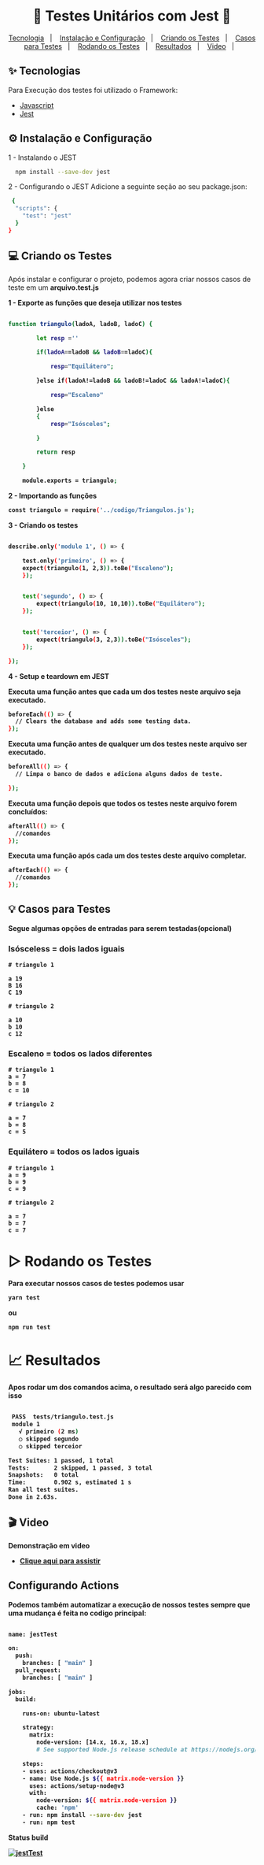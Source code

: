 <h1 align="center"> 🧪 Testes Unitários com Jest 🧪 </h1>

<p align="center">
  <a href="#-tecnologias">Tecnologia</a>&nbsp;&nbsp;&nbsp;|&nbsp;&nbsp;&nbsp;
  <a href="#-instalação-e-configuração">Instalação e Configuração</a>&nbsp;&nbsp;&nbsp;|&nbsp;&nbsp;&nbsp;
  <a href="#-criando-os-testes">Criando os Testes</a>&nbsp;&nbsp;&nbsp;|&nbsp;&nbsp;&nbsp;
  <a href="#-casos-para-testes">Casos para Testes</a>&nbsp;&nbsp;&nbsp;|&nbsp;&nbsp;&nbsp;
  <a href="#-rodando-os-testes">Rodando os Testes</a>&nbsp;&nbsp;&nbsp;|&nbsp;&nbsp;&nbsp;
  <a href="#-resultados">Resultados</a>&nbsp;&nbsp;&nbsp;|&nbsp;&nbsp;&nbsp;
  <a href="#-video">Video</a>&nbsp;&nbsp;&nbsp;|&nbsp;&nbsp;&nbsp;

</p>


## ✨ Tecnologias

Para Execução dos testes foi utilizado o Framework:

- [Javascript](https://www.javascript.com/)
- [Jest](https://jestjs.io/pt-BR/docs/getting-started)


## ⚙ Instalação e Configuração

1 - Instalando o JEST
```bash
  npm install --save-dev jest
```

2 - Configurando o JEST
Adicione a seguinte seção ao seu package.json:
```bash
 {
  "scripts": {
    "test": "jest"
  }
}
```


## 💻 Criando os Testes

Após instalar e configurar o projeto, podemos agora criar nossos casos de teste em um <b>arquivo.test.js<b>

1 - Exporte as funções que deseja utilizar nos testes

```bash

function triangulo(ladoA, ladoB, ladoC) {

        let resp =''

        if(ladoA==ladoB && ladoB==ladoC){

            resp="Equilátero";

        }else if(ladoA!=ladoB && ladoB!=ladoC && ladoA!=ladoC){

            resp="Escaleno"

        }else
        {
            resp="Isósceles";

        }

        return resp

    }

    module.exports = triangulo;
```
2 - Importando as funções

```bash
const triangulo = require('../codigo/Triangulos.js');

```
3 - Criando os testes

```bash

describe.only('module 1', () => {

    test.only('primeiro', () => {
    expect(triangulo(1, 2,3)).toBe("Escaleno");
    });


    test('segundo', () => {
        expect(triangulo(10, 10,10)).toBe("Equilátero");
    });


    test('terceior', () => {
        expect(triangulo(3, 2,3)).toBe("Isósceles");
    });

});

```

4 - Setup e teardown em JEST

Executa uma função antes que cada um dos testes neste arquivo seja executado. 
```bash
beforeEach(() => {
  // Clears the database and adds some testing data.
});
```

Executa uma função antes de qualquer um dos testes neste arquivo ser executado. 
```bash
beforeAll(() => {
  // Limpa o banco de dados e adiciona alguns dados de teste.

});
```

Executa uma função depois que todos os testes neste arquivo forem concluídos:

```bash
afterAll(() => {
  //comandos
});
```

Executa uma função após cada um dos testes deste arquivo completar.
```bash
afterEach(() => {
  //comandos
});
```



## 💡 Casos para Testes
Segue algumas opções de entradas para serem testadas(opcional)

### Isósceless = dois lados iguais

    # triangulo 1

    a 19
    B 16
    C 19

    # triangulo 2

    a 10
    b 10
    c 12

### Escaleno = todos os lados diferentes

    # triangulo 1
    a = 7
    b = 8
    c = 10

    # triangulo 2

    a = 7
    b = 8
    c = 5

### Equilátero = todos os lados iguais

    # triangulo 1
    a = 9
    b = 9
    c = 9

    # triangulo 2

    a = 7
    b = 7
    c = 7

# ▷ Rodando os Testes
Para executar nossos casos de testes podemos usar

```bash
yarn test

```
ou
```bash
npm run test
```

# 📈 Resultados
Apos rodar um dos comandos acima, o resultado será algo parecido com isso
 ```bash

  PASS  tests/triangulo.test.js
  module 1
    √ primeiro (2 ms)
    ○ skipped segundo
    ○ skipped terceior

Test Suites: 1 passed, 1 total
Tests:       2 skipped, 1 passed, 3 total
Snapshots:   0 total
Time:        0.902 s, estimated 1 s
Ran all test suites.
Done in 2.63s.

```

## 🎬 Video
Demonstração em video
- [Clique aqui para assistir](https://youtu.be/v9htsdkRFAk)


## Configurando Actions

Podemos também automatizar a execução de nossos testes sempre que uma mudança é feita no codigo principal:

```bash

name: jestTest

on:
  push:
    branches: [ "main" ]
  pull_request:
    branches: [ "main" ]

jobs:
  build:

    runs-on: ubuntu-latest

    strategy:
      matrix:
        node-version: [14.x, 16.x, 18.x]
        # See supported Node.js release schedule at https://nodejs.org/en/about/releases/

    steps:
    - uses: actions/checkout@v3
    - name: Use Node.js ${{ matrix.node-version }}
      uses: actions/setup-node@v3
      with:
        node-version: ${{ matrix.node-version }}
        cache: 'npm'
    - run: npm install --save-dev jest
    - run: npm test
```

Status build

[![jestTest](https://github.com/Kleitomberg/Testest-Unit-rios-com-Jest/actions/workflows/node.js.yml/badge.svg?branch=main)](https://github.com/Kleitomberg/Testest-Unit-rios-com-Jest/actions/workflows/node.js.yml)
